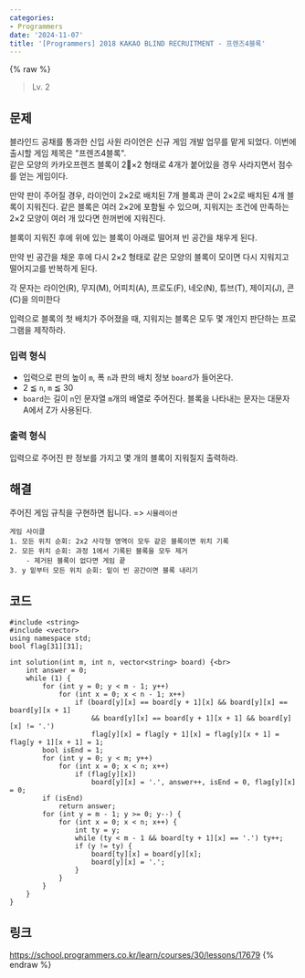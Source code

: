 ```yaml
---
categories:
- Programmers
date: '2024-11-07'
title: '[Programmers] 2018 KAKAO BLIND RECRUITMENT - 프렌즈4블록'
---
```


{% raw %}
> Lv. 2<br>

## 문제
블라인드 공채를 통과한 신입 사원 라이언은 신규 게임 개발 업무를 맡게 되었다. 이번에 출시할 게임 제목은 "프렌즈4블록".  
같은 모양의 카카오프렌즈 블록이 2×2 형태로 4개가 붙어있을 경우 사라지면서 점수를 얻는 게임이다.
  
만약 판이 주어질 경우, 라이언이 2×2로 배치된 7개 블록과 콘이 2×2로 배치된 4개 블록이 지워진다. 같은 블록은 여러 2×2에 포함될 수 있으며, 지워지는 조건에 만족하는 2×2 모양이 여러 개 있다면 한꺼번에 지워진다.

블록이 지워진 후에 위에 있는 블록이 아래로 떨어져 빈 공간을 채우게 된다.

만약 빈 공간을 채운 후에 다시 2×2 형태로 같은 모양의 블록이 모이면 다시 지워지고 떨어지고를 반복하게 된다.  

각 문자는 라이언(R), 무지(M), 어피치(A), 프로도(F), 네오(N), 튜브(T), 제이지(J), 콘(C)을 의미한다

입력으로 블록의 첫 배치가 주어졌을 때, 지워지는 블록은 모두 몇 개인지 판단하는 프로그램을 제작하라.

### 입력 형식
-   입력으로 판의 높이  `m`, 폭  `n`과 판의 배치 정보  `board`가 들어온다.
-   2 ≦  `n`,  `m`  ≦ 30
-   `board`는 길이  `n`인 문자열  `m`개의 배열로 주어진다. 블록을 나타내는 문자는 대문자 A에서 Z가 사용된다.

### 출력 형식
입력으로 주어진 판 정보를 가지고 몇 개의 블록이 지워질지 출력하라.

## 해결
주어진 게임 규칙을 구현하면 됩니다. => `시뮬레이션`<br>
```
게임 사이클
1. 모든 위치 순회: 2x2 사각형 영역이 모두 같은 블록이면 위치 기록
2. 모든 위치 순회: 과정 1에서 기록된 블록을 모두 제거
	- 제거된 블록이 없다면 게임 끝
3. y 밑부터 모든 위치 순회: 밑이 빈 공간이면 블록 내리기
```

## 코드
```
#include <string>
#include <vector>
using namespace std;
bool flag[31][31];

int solution(int m, int n, vector<string> board) {<br>
    int answer = 0;
    while (1) {
        for (int y = 0; y < m - 1; y++)
            for (int x = 0; x < n - 1; x++)
                if (board[y][x] == board[y + 1][x] && board[y][x] == board[y][x + 1]
                    && board[y][x] == board[y + 1][x + 1] && board[y][x] != '.')
                    flag[y][x] = flag[y + 1][x] = flag[y][x + 1] = flag[y + 1][x + 1] = 1;
        bool isEnd = 1;
        for (int y = 0; y < m; y++)
            for (int x = 0; x < n; x++)
                if (flag[y][x])
                    board[y][x] = '.', answer++, isEnd = 0, flag[y][x] = 0;
        if (isEnd)
            return answer;
        for (int y = m - 1; y >= 0; y--) {
            for (int x = 0; x < n; x++) {
                int ty = y;
                while (ty < m - 1 && board[ty + 1][x] == '.') ty++;
                if (y != ty) {
                    board[ty][x] = board[y][x];
                    board[y][x] = '.';
                }
            }
        }
    }
}
```

## 링크
https://school.programmers.co.kr/learn/courses/30/lessons/17679
{% endraw %}